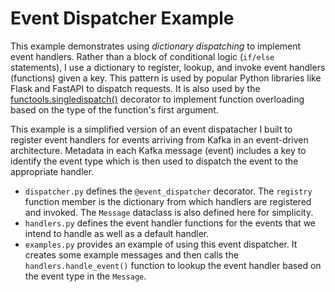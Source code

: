 # Event Dispatcher Example

This example demonstrates using *dictionary dispatching* to implement event handlers. Rather than a block of conditional logic (`if/else` statements), I use a dictionary to register, lookup, and invoke event handlers (functions) given a key. This pattern is used by popular Python libraries like Flask and FastAPI to dispatch requests. It is also used by the [functools.singledispatch()](https://docs.python.org/3/library/functools.html#functools.singledispatch) decorator to implement function overloading based on the type of the function's first argument.

This example is a simplified version of an event dispatacher I built to register event handlers for events arriving from Kafka in an event-driven architecture. Metadata in each Kafka message (event) includes a key to identify the event type which is then used to dispatch the event to the appropriate handler.

- `dispatcher.py` defines the `@event_dispatcher` decorator. The `registry` function member is the dictionary from which handlers are registered and invoked. The `Message` dataclass is also defined here for simplicity.
- `handlers.py` defines the event handler functions for the events that we intend to handle as well as a default handler.
- `examples.py` provides an example of using this event dispatcher. It creates some example messages and then calls the `handlers.handle_event()` function to lookup the event handler based on the event type in the `Message`.